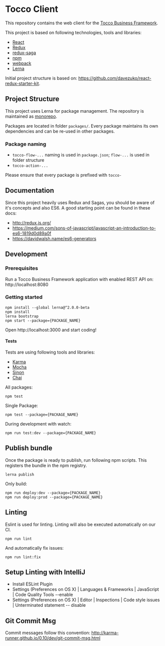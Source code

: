 # Tocco Client
This repository contains the web client for the [Tocco Business Framework](https://www.tocco.ch).

This project is based on following technologies, tools and libraries:
* [React](https://facebook.github.io/react/)
* [Redux](https://github.com/reactjs/redux)
* [redux-saga](https://github.com/yelouafi/redux-saga)
* [npm](https://www.npmjs.com/)
* [webpack](https://webpack.github.io/)
* [Lerna](https://lernajs.io/)

Initial project structure is based on:
https://github.com/davezuko/react-redux-starter-kit.

## Project Structure
This project uses Lerna for package management.
The repository is maintained as [monorepo](https://github.com/babel/babel/blob/master/doc/design/monorepo.md).

Packages are located in folder ``packages/``. Every package maintains its own dependencies
and can be re-used in other packages.

### Package naming
* ``tocco-flow-...`` naming is used in ``package.json``; ``flow-...`` is used in folder structure
* ``tocco-action-...``

Please ensure that every package is prefixed with ``tocco-``

## Documentation
Since this project heavily uses Redux and Sagas, you should be aware of it's concepts and also ES6.
A good starting point can be found in these docs:
* http://redux.js.org/
* https://medium.com/sons-of-javascript/javascript-an-introduction-to-es6-1819d0d89a0f
* https://davidwalsh.name/es6-generators

## Development

### Prerequisites
Run a Tocco Business Framework application with enabled REST API on:
http://localhost:8080

### Getting started
```
npm install --global lerna@^2.0.0-beta
npm install
lerna bootstrap
npm start --package={PACKAGE_NAME}
```
Open http://localhost:3000 and start coding!

#### Tests
Tests are using following tools and libraries:
* [Karma](https://karma-runner.github.io/)
* [Mocha](https://mochajs.org/)
* [Sinon](http://sinonjs.org/)
* [Chai](http://chaijs.com/)

All packages:
```
npm test
```

Single Package:
```
npm test --package={PACKAGE_NAME}
```

During development with watch:
```
npm run test:dev --package={PACKAGE_NAME}
```


## Publish bundle
Once the package is ready to publish, run following npm scripts. This registers the bundle
in the npm registry.

```
lerna publish
```

Only build:
```
npm run deploy:dev --package={PACKAGE_NAME}
npm run deploy:prod --package={PACKAGE_NAME}
```

## Linting
Eslint is used for linting. Linting will also be executed automatically on our CI.

```
npm run lint
```

And automatically fix issues:

```
npm run lint:fix
```

## Setup Linting with IntelliJ
- Install ESLint Plugin
- Settings (Preferences on OS X) | Languages & Frameworks | JavaScript |  Code Quality Tools --enable
- Settings (Preferences on OS X) | Editor | Inspections | Code style issues | Unterminated statement -- disable

## Git Commit Msg
Commit messages follow this convention:
http://karma-runner.github.io/0.10/dev/git-commit-msg.html
